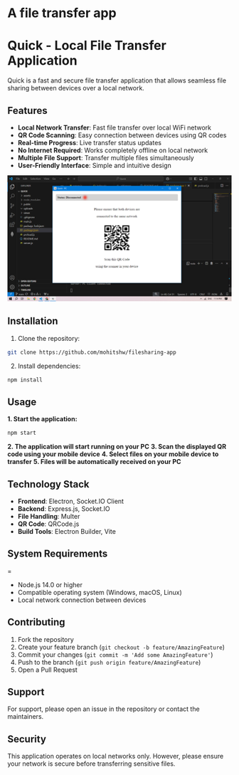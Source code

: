 # A file transfer app

# Quick - Local File Transfer Application

Quick is a fast and secure file transfer application that allows seamless file sharing between devices over a local network.

## Features

- **Local Network Transfer**: Fast file transfer over local WiFi network
- **QR Code Scanning**: Easy connection between devices using QR codes
- **Real-time Progress**: Live transfer status updates
- **No Internet Required**: Works completely offline on local network
- **Multiple File Support**: Transfer multiple files simultaneously
- **User-Friendly Interface**: Simple and intuitive design

![alt text](public/picture.png)

## Installation

1. Clone the repository:
```bash
git clone https://github.com/mohitshw/filesharing-app
```

2. Install dependencies:
```bash
npm install
```

## Usage

**1. Start the application:**
```bash
npm start
```

**2. The application will start running on your PC**
**3. Scan the displayed QR code using your mobile device**
**4. Select files on your mobile device to transfer**
**5. Files will be automatically received on your PC**


## Technology Stack

- **Frontend**: Electron, Socket.IO Client
- **Backend**: Express.js, Socket.IO
- **File Handling**: Multer
- **QR Code**: QRCode.js
- **Build Tools**: Electron Builder, Vite

## System Requirements
=
- Node.js 14.0 or higher
- Compatible operating system (Windows, macOS, Linux)
- Local network connection between devices

## Contributing

1. Fork the repository
2. Create your feature branch (`git checkout -b feature/AmazingFeature`)
3. Commit your changes (`git commit -m 'Add some AmazingFeature'`)
4. Push to the branch (`git push origin feature/AmazingFeature`)
5. Open a Pull Request


## Support

For support, please open an issue in the repository or contact the maintainers.

## Security

This application operates on local networks only. However, please ensure your network is secure before transferring sensitive files.
